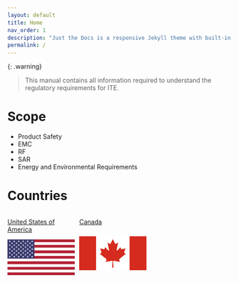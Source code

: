 ```yaml
---
layout: default
title: Home
nav_order: 1
description: "Just the Docs is a responsive Jekyll theme with built-in search that is easily customizable and hosted on GitHub Pages."
permalink: /
---
```


{: .warning}
> This manual contains all information required to understand the regulatory requirements for ITE.

# Scope
- Product Safety
- EMC
- RF
- SAR
- Energy and Environmental Requirements


# Countries
<div style="display: flex; flex-wrap: wrap; gap: 10px">
    <a href="https://natalieagus.github.io/50002/notes/betacpu#detailed-anatomy-of-the-regfile" style="display: grid; max-width: 30%;" class="center-forty">
        <p class="text-center">United States of America</p>
        <img src="/assets/images/country-flag/usa-flag.png"/>
    </a>
    <a href="https://natalieagus.github.io/50002/notes/betacpu#detailed-anatomy-of-the-regfile" style="display: grid; max-width: 30%;" class="center-forty">
        <p class="text-center">Canada</p>
        <img src="/assets/images/country-flag/canada-flag.png" />
    </a>
</div>
